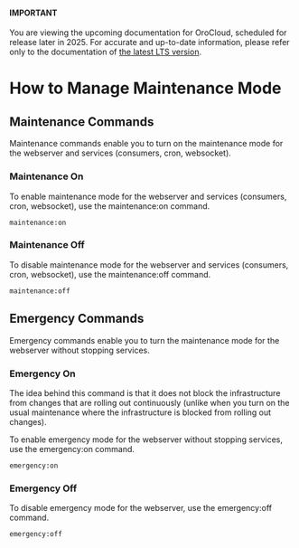 <a id="orocloud-manage-maintenance-mode"></a>

#### IMPORTANT
You are viewing the upcoming documentation for OroCloud, scheduled for release later in 2025. For accurate and up-to-date information, please refer only to the documentation of <a href="https://doc.oroinc.com/cloud/" target="_blank">the latest LTS version</a>.

# How to Manage Maintenance Mode

<!-- Scheduling Maintenance Mode -->
<!-- --------------------------- -->
<!-- Oro Support Team will get a P1 notification after 1 hour of enabled maintenance mode. -->
<!-- You can set custom maintenance mode duration and comment to avoid P1 escalation using the following options: -->
<!-- .. code-block:: none -->
<!-- --maintenance-mode-duration[=MAINTENANCE-MODE-DURATION]  (OPTIONAL) Maintenance mode duration, by default 1 hour. Expected format: '{number}d{number}h{number}m'. Usage example: '1d3h15m' means 1 day 3 hours 15 minutes OR '30m' means 30 minutes. -->
<!-- --maintenance-mode-comment[=MAINTENANCE-MODE-COMMENT]    Comment for provided custom maintenance mode value. Required if [--maintenance-mode-duration] provided. Wrap with double-quotes if contains spaces. -->

## Maintenance Commands

Maintenance commands enable you to turn on the maintenance mode for the webserver and services (consumers, cron, websocket).

### Maintenance On

To enable maintenance mode for the webserver and services (consumers, cron, websocket), use the maintenance:on command.

```none
maintenance:on
```

### Maintenance Off

To disable maintenance mode for the webserver and services (consumers, cron, websocket), use the maintenance:off command.

```none
maintenance:off
```

## Emergency Commands

Emergency commands enable you to turn the maintenance mode for the webserver without stopping services.

### Emergency On

The idea behind this command is that it does not block the infrastructure from changes that are rolling out continuously (unlike when you turn on the usual maintenance where the infrastructure is blocked from rolling out changes).

To enable emergency mode for the webserver without stopping services, use the emergency:on command.

```none
emergency:on
```

### Emergency Off

To disable emergency mode for the webserver, use the emergency:off command.

```none
emergency:off
```
